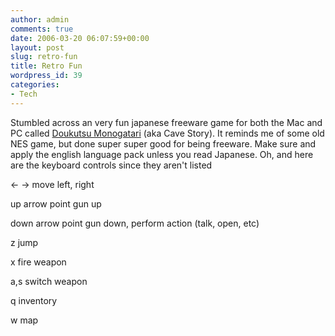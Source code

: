 ```yaml
---
author: admin
comments: true
date: 2006-03-20 06:07:59+00:00
layout: post
slug: retro-fun
title: Retro Fun
wordpress_id: 39
categories:
- Tech
---
```


Stumbled across an very fun japanese freeware game for both the Mac and PC called [Doukutsu Monogatari](http://www.gameflaws.com/cavestory/guides.php) (aka Cave Story). It reminds me of some old NES game, but done super super good for being freeware. Make sure and apply the english language pack unless you read Japanese. Oh, and here are the keyboard controls since they aren't listed  

<- -> move left, right  

up arrow point gun up  

down arrow point gun down, perform action (talk, open, etc)  

z jump  

x fire weapon  

a,s switch weapon  

q inventory  

w map
